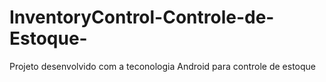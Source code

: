 InventoryControl-Controle-de-Estoque-
=====================================

Projeto desenvolvido com a teconologia Android para controle de estoque
